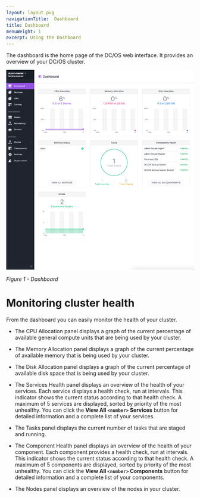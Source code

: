 ```yaml
---
layout: layout.pug
navigationTitle:  Dashboard
title: Dashboard
menuWeight: 1
excerpt: Using the Dashboard
---
```

The dashboard is the home page of the DC/OS web interface. It provides an overview of your DC/OS cluster.

![Dashboard](/1.11/img/dashboard-ee.png)

*Figure 1 - Dashboard*

# Monitoring cluster health

From the dashboard you can easily monitor the health of your cluster.

*   The CPU Allocation panel displays a graph of the current percentage of available general compute units that are being used by your cluster.

*   The Memory Allocation panel displays a graph of the current percentage of available memory that is being used by your cluster.

*   The Disk Allocation panel displays a graph of the current percentage of available disk space that is being used by your cluster.

*   The Services Health panel displays an overview of the health of your services. Each service displays a health check, run at intervals. This indicator shows the current status according to that health check. A maximum of 5 services are displayed, sorted by priority of the most unhealthy. You can click the **View All `<number>` Services** button for detailed information and a complete list of your services.

*   The Tasks panel displays the current number of tasks that are staged and running.

*   The Component Health panel displays an overview of the health of your component. Each component provides a health check, run at intervals. This indicator shows the current status according to that health check. A maximum of 5 components are displayed, sorted by priority of the most unhealthy. You can click the **View All `<number>` Components** button for detailed information and a complete list of your components.

*   The Nodes panel displays an overview of the nodes in your cluster.
